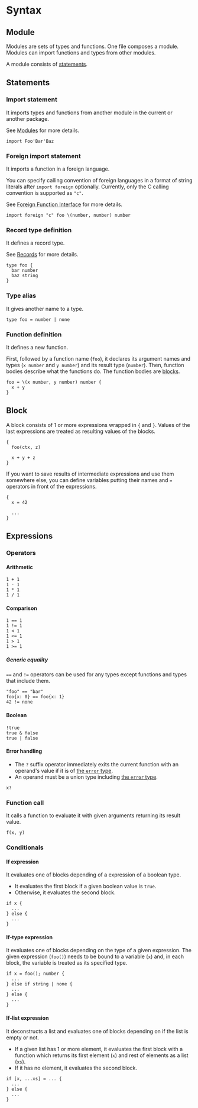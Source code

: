 # Syntax

## Module

Modules are sets of types and functions. One file composes a module. Modules can import functions and types from other modules.

A module consists of [statements](#statements).

## Statements

### Import statement

It imports types and functions from another module in the current or another package.

See [Modules](modules.md) for more details.

```pen
import Foo'Bar'Baz
```

### Foreign import statement

It imports a function in a foreign language.

You can specify calling convention of foreign languages in a format of string literals after `import foreign` optionally. Currently, only the C calling convention is supported as `"c"`.

See [Foreign Function Interface](/guides/ffi.md) for more details.

```pen
import foreign "c" foo \(number, number) number
```

### Record type definition

It defines a record type.

See [Records](types.md#records) for more details.

```pen
type foo {
  bar number
  baz string
}
```

### Type alias

It gives another name to a type.

```pen
type foo = number | none
```

### Function definition

It defines a new function.

First, followed by a function name (`foo`), it declares its argument names and types (`x number` and `y number`) and its result type (`number`). Then, function bodies describe what the functions do. The function bodies are [blocks](#block).

```pen
foo = \(x number, y number) number {
  x + y
}
```

## Block

A block consists of 1 or more expressions wrapped in `{` and `}`. Values of the last expressions are treated as resulting values of the blocks.

```pen
{
  foo(ctx, z)

  x + y + z
}
```

If you want to save results of intermediate expressions and use them somewhere else, you can define variables putting their names and `=` operators in front of the expressions.

```
{
  x = 42

  ...
}
```

## Expressions

### Operators

#### Arithmetic

```pen
1 + 1
1 - 1
1 * 1
1 / 1
```

#### Comparison

```pen
1 == 1
1 != 1
1 < 1
1 <= 1
1 > 1
1 >= 1
```

##### Generic equality

`==` and `!=` operators can be used for any types except functions and types that include them.

```pen
"foo" == "bar"
foo{x: 0} == foo{x: 1}
42 != none
```

#### Boolean

```pen
!true
true & false
true | false
```

#### Error handling

- The `?` suffix operator immediately exits the current function with an operand's value if it is of [the `error` type][error-type].
- An operand must be a union type including [the `error` type][error-type].

```
x?
```

[error-type]: built-ins#error

### Function call

It calls a function to evaluate it with given arguments returning its result value.

```pen
f(x, y)
```

### Conditionals

#### If expression

It evaluates one of blocks depending of a expression of a boolean type.

- It evaluates the first block if a given boolean value is `true`.
- Otherwise, it evaluates the second block.

```pen
if x {
  ...
} else {
  ...
}
```

#### If-type expression

It evaluates one of blocks depending on the type of a given expression. The given expression (`foo()`) needs to be bound to a variable (`x`) and, in each block, the variable is treated as its specified type.

```pen
if x = foo(); number {
  ...
} else if string | none {
  ...
} else {
  ...
}
```

#### If-list expression

It deconstructs a list and evaluates one of blocks depending on if the list is empty or not.

- If a given list has 1 or more element, it evaluates the first block with a function which returns its first element (`x`) and rest of elements as a list (`xs`).
- If it has no element, it evaluates the second block.

```pen
if [x, ...xs] = ... {
  ...
} else {
  ...
}
```

